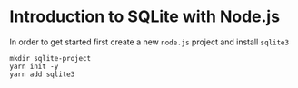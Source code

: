 # Introduction to SQLite with Node.js

In order to get started first create a new `node.js` project and install `sqlite3`

```
mkdir sqlite-project
yarn init -y
yarn add sqlite3
```
